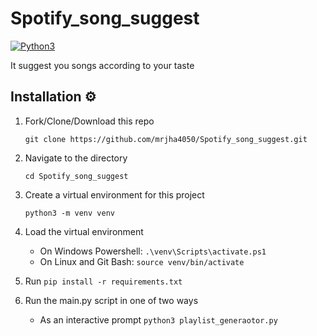 # Spotify_song_suggest
[![Python3](https://img.shields.io/badge/language-Python3-red)](https://img.shields.io/badge/language-Python3-red)

It suggest you songs according to your taste

## Installation ⚙️

1. Fork/Clone/Download this repo

    `git clone https://github.com/mrjha4050/Spotify_song_suggest.git`

2. Navigate to the directory

    `cd Spotify_song_suggest `

3. Create a virtual environment for this project

    `python3 -m venv venv`

4. Load the virtual environment
   - On Windows Powershell: `.\venv\Scripts\activate.ps1`
   - On Linux and Git Bash: `source venv/bin/activate`
  
5. Run `pip install -r requirements.txt`

6. Run the main.py script in one of two ways

    * As an interactive prompt `python3 playlist_generaotor.py`

